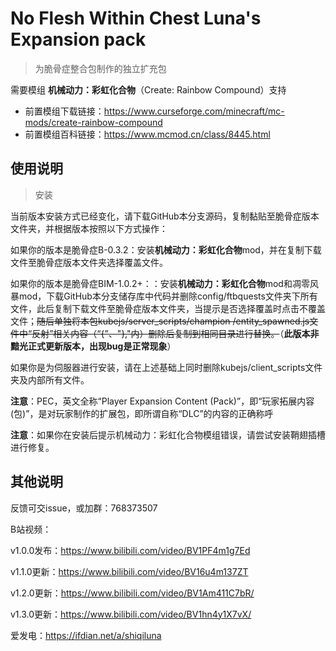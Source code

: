 # No Flesh Within Chest Luna's Expansion pack

> 为脆骨症整合包制作的独立扩充包

需要模组 **机械动力：彩虹化合物**（Create: Rainbow Compound）支持

 - 前置模组下载链接：https://www.curseforge.com/minecraft/mc-mods/create-rainbow-compound
 - 前置模组百科链接：https://www.mcmod.cn/class/8445.html

## 使用说明
 > 安装

当前版本安装方式已经变化，请下载GitHub本分支源码，复制黏贴至脆骨症版本文件夹，并根据版本按照以下方式操作：

如果你的版本是脆骨症B-0.3.2：安装**机械动力：彩虹化合物**mod，并在复制下载文件至脆骨症版本文件夹选择覆盖文件。

如果你的版本是脆骨症BIM-1.0.2+：：安装**机械动力：彩虹化合物**mod和凋零风暴mod，下载GitHub本分支储存库中代码并删除config/ftbquests文件夹下所有文件，此后复制下载文件至脆骨症版本文件夹，当提示是否选择覆盖时点击不覆盖文件；~~随后单独将本包kubejs/server_scripts/champion
/entity_spawned.js文件中“反射”相关内容（“{”、"},"内）删除后复制到相同目录进行替换。~~（**此版本非黯光正式更新版本，出现bug是正常现象**）

如果你是为伺服器进行安装，请在上述基础上同时删除kubejs/client_scripts文件夹及内部所有文件。

**注意**：PEC，英文全称“Player Expansion Content (Pack)”，即“玩家拓展内容(包)”，是对玩家制作的扩展包，即所谓自称“DLC”的内容的正确称呼

**注意**：如果你在安装后提示机械动力：彩虹化合物模组错误，请尝试安装鞘翅插槽进行修复。

## 其他说明
反馈可交issue，或加群：768373507

B站视频：

v1.0.0发布：https://www.bilibili.com/video/BV1PF4m1g7Ed

v1.1.0更新：https://www.bilibili.com/video/BV16u4m137ZT

v1.2.0更新：https://www.bilibili.com/video/BV1Am411C7bR/

v1.3.0更新：https://www.bilibili.com/video/BV1hn4y1X7vX/

爱发电：https://ifdian.net/a/shiqiluna

